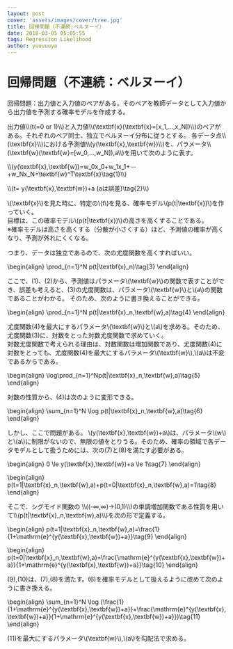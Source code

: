 ```yaml
---
layout: post
cover: 'assets/images/cover/tree.jpg'
title: 回帰問題（不連続:ベルヌーイ）
date: 2018-03-05 05:05:55
tags: Regression Likelihood
author: yuuuuuya
---
```


<script type="text/javascript" src="https://yuuuuuya.github.io/js/MathJax/MathJax.js?config=TeX-MML-AM_HTMLorMML"></script>

<h1>回帰問題（不連続：ベルヌーイ）</h1>

<p>回帰問題：出力値と入力値のペアがある。そのペアを教師データとして入力値から出力値を予測する確率モデルを作成する。</p>
出力値\\(t(=0 or 1)\\)と入力値\\(\textbf{x}(\textbf{x}=[x_1,…,x_N])\\)のペアがある。それぞれのペア同士、独立でベルヌーイ分布に従うとする。  
各データ点\\(\textbf{x}\\)における予測値\\(y(\textbf{x},\textbf{w})\\)を、パラメータ\\(\textbf{w}(\textbf{w}=[w_0,…,w_N]),a\\)を用いて次のように表す。

<p>\\(y(\textbf{x},\textbf{w})=w_0x_0+w_1x_1+⋯+w_Nx_N=\textbf{w}^T\textbf{x}\tag{1}\\)</p>

<p>\\(t= y(\textbf{x},\textbf{w})+a  (aは誤差)\tag{2}\\)</p>

\\(\textbf{x}\\)を見た時に、特定の\\(t\\)を見る、確率モデル\\(p(t|\textbf{x})\\)を作っていく。  
目標は、この確率モデル\\(p(t|\textbf{x})\\)の高さを高くすることである。  
※確率モデルは高さを高くする（分散が小さくする）ほど、予測値の確率が高くなり、予測が外れにくくなる。

つまり、データは独立であるので、次の尤度関数を高くすればいい。

\begin{align}
\prod_{n=1}^N p(t|\textbf{x}_n)\tag{3}
\end{align}

ここで、(1)、(2)から、予測値はパラメータ\\(\textbf{w}\\)の関数で表すことができ、誤差も考えると、(3)の尤度関数は、パラメータ\\(\textbf{w}\\)と\\(a\\)の関数であることがわかる。
そのため、次のように書き換えることができる。

\begin{align}
\prod_{n=1}^N p(t|\textbf{x}_n,\textbf{w},a)\tag{4}
\end{align}


尤度関数(4)を最大にするパラメータ\\(\textbf{w}\\)と\\(a\\)を求める。そのため、尤度関数(3)に、対数をとった対数尤度関数で求めていく。  
対数尤度関数で考えられる理由は、対数関数は増加関数であり、尤度関数(4)に対数をとっても、尤度関数(4)を最大にするパラメータ\\(\textbf{w}\\),\\(a\\)は不変であるからである。


\begin{align}
\log\prod_{n=1}^Np(t|\textbf{x}_n,\textbf{w},a)\tag{5}
\end{align}

対数の性質から、(4)は次のように変形できる。

\begin{align}
\sum_{n=1}^N \log p(t|\textbf{x}_n,\textbf{w},a)\tag{6}
\end{align}

しかし、ここで問題がある。
\\(y(\textbf{x},\textbf{w})+a\\)は、パラメータ\\(w\\)と\\(a\\)に制限がないので、無限の値をとりうる。そのため、確率の領域で各データモデルとして扱うためには、次の(7)と(8)を満たす必要がある。

\begin{align}
0 \le y(\textbf{x},\textbf{w})+a \le 1\tag{7}
\end{align}

\begin{align}
p(t=1|\textbf{x}_n,\textbf{w},a)+p(t=0|\textbf{x}_n,\textbf{w},a)=1\tag{8}
\end{align}

<p>そこで、シグモイド関数の \\((-∞,∞)→(0,1)\\)の単調増加関数である性質を用いて\\(p(t|\textbf{x}_n,\textbf{w},a)\\)を次の形で定義する。</p>

\begin{align}
p(t=1|\textbf{x}_n,\textbf{w},a)=\frac{1}{1+\mathrm{e}^{y(\textbf{x},\textbf{w})+a}}\tag{9}
\end{align}

\begin{align}
p(t=0|\textbf{x}_n,\textbf{w},a)=\frac{\mathrm{e}^{y(\textbf{x},\textbf{w})+a}}{1+\mathrm{e}^{y(\textbf{x},\textbf{w})+a}}\tag{10}
\end{align}

<p>(9),(10)は、(7),(8)を満たす。(6)を確率モデルとして扱えるように改めて次のように書き換える。</p>

\begin{align}
\sum_{n=1}^N \log (\frac{1}{1+\mathrm{e}^{y(\textbf{x},\textbf{w})+a}}+\frac{\mathrm{e}^{y(\textbf{x},\textbf{w})+a}}{1+\mathrm{e}^{y(\textbf{x},\textbf{w})+a}})\tag{11}
\end{align}

(11)を最大にするパラメータ\\(\textbf{w}\\),\\(a\\)を勾配法で求める。
